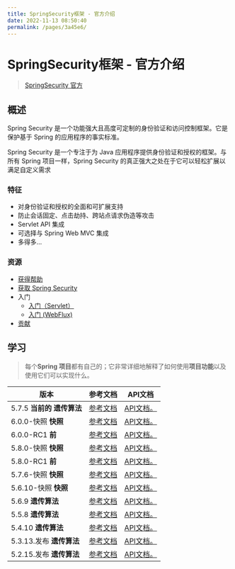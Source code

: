 ```yaml
---
title: SpringSecurity框架 - 官方介绍
date: 2022-11-13 08:50:40
permalink: /pages/3a45e6/
---
```


# SpringSecurity框架 - 官方介绍

> [SpringSecurity 官方](https://spring.io/projects/spring-security)

## 概述

Spring Security 是一个功能强大且高度可定制的身份验证和访问控制框架。它是保护基于 Spring 的应用程序的事实标准。

Spring Security 是一个专注于为 Java 应用程序提供身份验证和授权的框架。与所有 Spring 项目一样，Spring Security 的真正强大之处在于它可以轻松扩展以满足自定义需求

### 特征

- 对身份验证和授权的全面和可扩展支持
- 防止会话固定、点击劫持、跨站点请求伪造等攻击
- Servlet API 集成
- 可选择与 Spring Web MVC 集成
- 多得多…

### 资源

- [获得帮助](https://docs.spring.io/spring-security/reference/community.html#community-help)
- [获取 Spring Security](https://docs.spring.io/spring-security/reference/getting-spring-security.html)
- 入门
	- [入门（Servlet）](https://docs.spring.io/spring-security/reference/servlet/getting-started.html)
	- [入门 (WebFlux)](https://docs.spring.io/spring-security/reference/reactive/getting-started.html)
- [贡献](https://docs.spring.io/spring-security/reference/community.html#community-becoming-involved)

## 学习

> 每个**Spring 项目**都有自己的；它非常详细地解释了如何使用**项目功能**以及使用它们可以实现什么。

| 版本                          | 参考文档                                                     | API文档                                                      |
| ----------------------------- | ------------------------------------------------------------ | ------------------------------------------------------------ |
| 5.7.5 **当前的** **遗传算法** | [参考文档](https://docs.spring.io/spring-security/reference/current/index.html) | [API文档。](https://docs.spring.io/spring-security/site/docs/current/api/) |
| 6.0.0-快照 **快照**           | [参考文档](https://docs.spring.io/spring-security/reference/6.0/index.html) | [API文档。](https://docs.spring.io/spring-security/site/docs/6.0.0-SNAPSHOT/api/) |
| 6.0.0-RC1 **前**              | [参考文档](https://docs.spring.io/spring-security/reference/6.0.0-RC1/index.html) | [API文档。](https://docs.spring.io/spring-security/site/docs/6.0.0-RC1/api/) |
| 5.8.0-快照 **快照**           | [参考文档](https://docs.spring.io/spring-security/reference/5.8/index.html) | [API文档。](https://docs.spring.io/spring-security/site/docs/5.8.0-SNAPSHOT/api/) |
| 5.8.0-RC1 **前**              | [参考文档](https://docs.spring.io/spring-security/reference/5.8.0-RC1/index.html) | [API文档。](https://docs.spring.io/spring-security/site/docs/5.8.0-RC1/api/) |
| 5.7.6-快照 **快照**           | [参考文档](https://docs.spring.io/spring-security/reference/5.7.6-SNAPSHOT/index.html) | [API文档。](https://docs.spring.io/spring-security/site/docs/5.7.6-SNAPSHOT/api/) |
| 5.6.10-快照 **快照**          | [参考文档](https://docs.spring.io/spring-security/reference/5.6.10-SNAPSHOT/index.html) | [API文档。](https://docs.spring.io/spring-security/site/docs/5.6.10-SNAPSHOT/api/) |
| 5.6.9 **遗传算法**            | [参考文档](https://docs.spring.io/spring-security/reference/5.6.9/index.html) | [API文档。](https://docs.spring.io/spring-security/site/docs/5.6.9/api/) |
| 5.5.8 **遗传算法**            | [参考文档](https://docs.spring.io/spring-security/site/docs/5.5.8/reference/html5/) | [API文档。](https://docs.spring.io/spring-security/site/docs/5.5.8/api/) |
| 5.4.10 **遗传算法**           | [参考文档](https://docs.spring.io/spring-security/site/docs/5.4.10/reference/html5/) | [API文档。](https://docs.spring.io/spring-security/site/docs/5.4.10/api/) |
| 5.3.13.发布 **遗传算法**      | [参考文档](https://docs.spring.io/spring-security/site/docs/5.3.13.RELEASE/reference/html5/) | [API文档。](https://docs.spring.io/spring-security/site/docs/5.3.13.RELEASE/api/) |
| 5.2.15.发布 **遗传算法**      | [参考文档](https://docs.spring.io/spring-security/site/docs/5.2.15.RELEASE/reference/html5/) | [API文档。](https://docs.spring.io/spring-security/site/docs/5.2.15.RELEASE/api/) |

